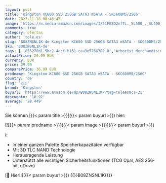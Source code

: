 ```yaml
---
layout: post
title: 'Kingston KC600 SSD 256GB SATA3 mSATA - SKC600MS/256G'
date: 2023-11-18 08:46:43
image: 'https://m.media-amazon.com/images/I/51FESD2nfTL._SL500_._SL400_.jpg'
comments: true
category: ofertas
author: 'tole.es'
slug: 'B08ZNSNL1K-de Kingston KC600 SSD 256GB SATA3 mSATA - SKC600MS/256G'
sku: 'B08ZNSNL1K-de'
tags: [ '853270d1-5bc2-4ecf-b161-cea3e5766782_0','Arborist Merchandising Root','Computer & Zubehör','Computer & Zubehör: Produkte mit Umwelt-Label','Computer Audio & Video Zubehör','Custom Stores','Datenspeicher','IT-Zubehör','Interne SSD','Interne Solid State Drives','Interner Speicher','Komponenten','PC-Gaming','Self Service','Special Features Stores','Stores','Webcams','Webcams, Headsets & Mikrofone','Zubehör','a4cbee59-f823-40fe-831a-7de64f655f6f_0','a4cbee59-f823-40fe-831a-7de64f655f6f_1301','e26659c6-d1cd-45cb-800b-2f9b432b8572_0','e26659c6-d1cd-45cb-800b-2f9b432b8572_7201','kingston','🇩🇪', ]
actualPrice: 29.99 EUR
currency: EUR
price: 29.99
comparePrice: 36.99 EUR
prodname: 'Kingston KC600 SSD 256GB SATA3 mSATA - SKC600MS/256G'
country: 'de'
flag: '🇩🇪'
brand: 'Kingston'
buyurl: 'https://www.amazon.de/dp/B08ZNSNL1K/?tag=tolees0ca-21'
descuento: '18.92'
average: '28.449'
---
```


Sie können [{{< param title >}}]({{< param buyurl >}}) hier:

[![{{< param prodname >}}]({{< param image >}})]({{< param buyurl >}})

ℹ️:

- In einer ganzen Palette Speicherkapazitäten verfügbar
- Mit 3D TLC NAND Technologie
- Herausragende Leistung
- Unterstützt alle wichtigen Sicherheitsfunktionen (TCG Opal, AES 256-bit, eDrive)

[🛒 Hier!!]({{< param buyurl >}})
{{<world>}}B08ZNSNL1K{{</world>}}
